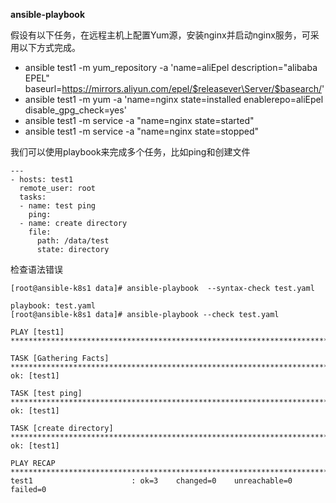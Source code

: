 **ansible-playbook**

假设有以下任务，在远程主机上配置Yum源，安装nginx并启动nginx服务，可采用以下方式完成。

* ansible test1 -m yum_repository -a 'name=aliEpel description="alibaba EPEL" baseurl=https://mirrors.aliyun.com/epel/$releasever\Server/$basearch/'
* ansible test1 -m yum -a 'name=nginx state=installed enablerepo=aliEpel disable_gpg_check=yes'
* ansible test1 -m service -a "name=nginx state=started"
* ansible test1 -m service -a "name=nginx state=stopped"

我们可以使用playbook来完成多个任务，比如ping和创建文件

```
---
- hosts: test1
  remote_user: root
  tasks:
  - name: test ping
    ping:
  - name: create directory
    file:
      path: /data/test
      state: directory
```

检查语法错误

```
[root@ansible-k8s1 data]# ansible-playbook  --syntax-check test.yaml

playbook: test.yaml
[root@ansible-k8s1 data]# ansible-playbook --check test.yaml

PLAY [test1] *************************************************************************************************************

TASK [Gathering Facts] ***************************************************************************************************
ok: [test1]

TASK [test ping] *********************************************************************************************************
ok: [test1]

TASK [create directory] **************************************************************************************************
ok: [test1]

PLAY RECAP ***************************************************************************************************************
test1                      : ok=3    changed=0    unreachable=0    failed=0

```
